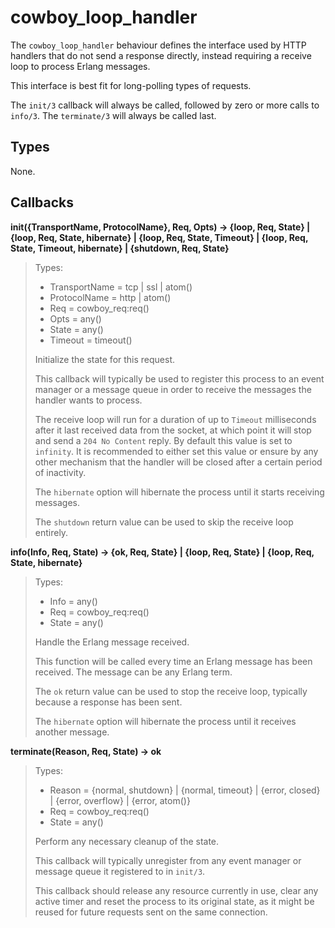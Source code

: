 cowboy_loop_handler
===================

The `cowboy_loop_handler` behaviour defines the interface used
by HTTP handlers that do not send a response directly, instead
requiring a receive loop to process Erlang messages.

This interface is best fit for long-polling types of requests.

The `init/3` callback will always be called, followed by zero
or more calls to `info/3`. The `terminate/3` will always be
called last.

Types
-----

None.

Callbacks
---------

**init({TransportName, ProtocolName}, Req, Opts)
	-> {loop, Req, State}
	| {loop, Req, State, hibernate}
	| {loop, Req, State, Timeout}
	| {loop, Req, State, Timeout, hibernate}
	| {shutdown, Req, State}**

> Types:
>  *  TransportName = tcp | ssl | atom()
>  *  ProtocolName = http | atom()
>  *  Req = cowboy_req:req()
>  *  Opts = any()
>  *  State = any()
>  *  Timeout = timeout()
>
> Initialize the state for this request.
>
> This callback will typically be used to register this process
> to an event manager or a message queue in order to receive
> the messages the handler wants to process.
>
> The receive loop will run for a duration of up to `Timeout`
> milliseconds after it last received data from the socket,
> at which point it will stop and send a `204 No Content` reply.
> By default this value is set to `infinity`. It is recommended
> to either set this value or ensure by any other mechanism
> that the handler will be closed after a certain period of
> inactivity.
>
> The `hibernate` option will hibernate the process until it
> starts receiving messages.
>
> The `shutdown` return value can be used to skip the receive
> loop entirely.

**info(Info, Req, State) -> {ok, Req, State} | {loop, Req, State}
	| {loop, Req, State, hibernate}**

> Types:
>  *  Info = any()
>  *  Req = cowboy_req:req()
>  *  State = any()
>
> Handle the Erlang message received.
>
> This function will be called every time an Erlang message
> has been received. The message can be any Erlang term.
>
> The `ok` return value can be used to stop the receive loop,
> typically because a response has been sent.
>
> The `hibernate` option will hibernate the process until
> it receives another message.

**terminate(Reason, Req, State) -> ok**

> Types:
>  *  Reason = {normal, shutdown} | {normal, timeout} | {error, closed} | {error, overflow} | {error, atom()}
>  *  Req = cowboy_req:req()
>  *  State = any()
>
> Perform any necessary cleanup of the state.
>
> This callback will typically unregister from any event manager
> or message queue it registered to in `init/3`.
>
> This callback should release any resource currently in use,
> clear any active timer and reset the process to its original
> state, as it might be reused for future requests sent on the
> same connection.
